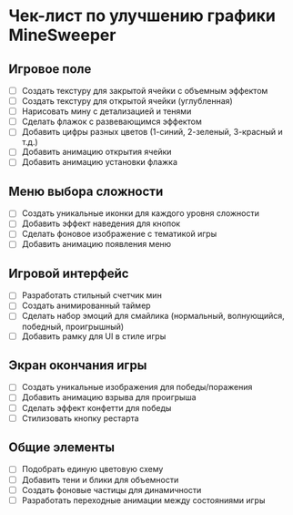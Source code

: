 # Чек-лист по улучшению графики MineSweeper

## Игровое поле
- [ ] Создать текстуру для закрытой ячейки с объемным эффектом
- [ ] Создать текстуру для открытой ячейки (углубленная)
- [ ] Нарисовать мину с детализацией и тенями
- [ ] Сделать флажок с развевающимся эффектом
- [ ] Добавить цифры разных цветов (1-синий, 2-зеленый, 3-красный и т.д.)
- [ ] Добавить анимацию открытия ячейки
- [ ] Добавить анимацию установки флажка

## Меню выбора сложности
- [ ] Создать уникальные иконки для каждого уровня сложности
- [ ] Добавить эффект наведения для кнопок
- [ ] Сделать фоновое изображение с тематикой игры
- [ ] Добавить анимацию появления меню

## Игровой интерфейс
- [ ] Разработать стильный счетчик мин
- [ ] Создать анимированный таймер
- [ ] Сделать набор эмоций для смайлика (нормальный, волнующийся, победный, проигрышный)
- [ ] Добавить рамку для UI в стиле игры

## Экран окончания игры
- [ ] Создать уникальные изображения для победы/поражения
- [ ] Добавить анимацию взрыва для проигрыша
- [ ] Сделать эффект конфетти для победы
- [ ] Стилизовать кнопку рестарта

## Общие элементы
- [ ] Подобрать единую цветовую схему
- [ ] Добавить тени и блики для объемности
- [ ] Создать фоновые частицы для динамичности
- [ ] Разработать переходные анимации между состояниями игры
